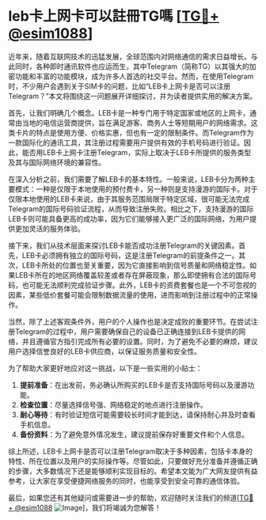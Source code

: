 # leb卡上网卡可以註冊TG嗎 [[TG💪+ @esim1088](https://t.me/s/esim1088)]

近年来，随着互联网技术的迅猛发展，全球范围内对网络通信的需求日益增长。与此同时，各种即时通讯软件也应运而生，其中Telegram（简称TG）以其强大的加密功能和丰富的功能模块，成为许多人首选的社交平台。然而，在使用Telegram时，不少用户会遇到关于SIM卡的问题，比如“LEB卡上网卡是否可以注册Telegram？”本文将围绕这一问题展开详细探讨，并为读者提供实用的解决方案。

首先，让我们明确几个概念。LEB卡是一种专门用于特定国家或地区的上网卡，通常由当地的电信运营商提供，旨在满足游客、商务人士等短期用户的网络需求。这类卡片的特点是使用方便、价格实惠，但也有一定的限制条件。而Telegram作为一款国际化的通讯工具，其注册过程需要用户提供有效的手机号码进行验证。因此，能否用LEB卡上网卡注册Telegram，实际上取决于LEB卡所提供的服务类型及其与国际网络环境的兼容性。

在深入分析之前，我们需要了解LEB卡的基本特性。一般来说，LEB卡分为两种主要模式：一种是仅限于本地使用的预付费卡，另一种则是支持漫游的国际卡。对于仅限本地使用的LEB卡来说，由于其服务范围局限于特定区域，很可能无法完成Telegram的国际号码验证流程，从而导致注册失败。相比之下，支持漫游的国际LEB卡则可能具备更高的成功率，因为它们能够接入更广泛的国际网络，为用户提供更加灵活的服务体验。

接下来，我们从技术层面来探讨LEB卡能否成功注册Telegram的关键因素。首先，LEB卡必须拥有独立的国际号码，这是注册Telegram的前提条件之一。其次，LEB卡所处的位置也至关重要，因为它直接影响到信号质量和网络稳定性。如果LEB卡所在的地区网络覆盖较差或者存在屏蔽现象，那么即使拥有合法的国际号码，也可能无法顺利完成验证步骤。此外，LEB卡的资费套餐也是一个不可忽视的因素，某些低价套餐可能会限制数据流量的使用，进而影响到注册过程中的正常操作。

当然，除了上述客观条件外，用户的个人操作也是决定成败的重要环节。在尝试注册Telegram的过程中，用户需要确保自己的设备已正确连接到LEB卡提供的网络，并且遵循官方指引完成所有必要的设置。同时，为了避免不必要的麻烦，建议用户选择信誉良好的LEB卡供应商，以保证服务质量和安全性。

为了帮助大家更好地应对这一挑战，以下是一些实用的小贴士：
1. **提前准备**：在出发前，务必确认所购买的LEB卡是否支持国际号码以及漫游功能。
2. **检查位置**：尽量选择信号强、网络稳定的地点进行注册操作。
3. **耐心等待**：有时验证短信可能需要较长时间才能到达，请保持耐心并及时查看手机信息。
4. **备份资料**：为了避免意外情况发生，建议提前保存好重要文件和个人信息。

综上所述，LEB卡上网卡是否可以注册Telegram取决于多种因素，包括卡本身的特性、所在位置以及用户的实际操作等。尽管如此，只要做好充分准备并遵循正确的步骤，大多数情况下还是能够顺利实现目标的。希望本文能为广大网友提供有益参考，让大家在享受便捷网络服务的同时，也能享受到安全可靠的通信体验。

最后，如果您还有其他疑问或需要进一步的帮助，欢迎随时关注我们的频道[[TG💪+ @esim1088](https://t.me/s/esim1088) ![Image](https://i.postimg.cc/4NQfJmqS/Snipaste-2025-05-13-00-14-12.png)]，我们将竭诚为您解答！